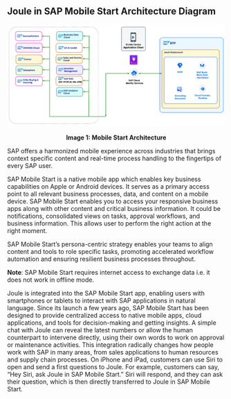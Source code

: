 ## Joule in SAP Mobile Start Architecture Diagram 

![Mobile Start Architecture](images/Img1.png)

**<p align="center"> Image 1: Mobile Start Architecture</p>**



SAP offers a harmonized mobile experience across industries that brings context specific content and real-time process handling to the fingertips of every SAP user. 


SAP Mobile Start is a native mobile app which enables key business capabilities on Apple or Android devices. It serves as a primary access point to all relevant business processes, data, and content on a mobile device. SAP Mobile Start enables you to access your responsive business apps along with other content and critical business information. It could be notifications, consolidated views on tasks, approval workflows, and business information. This allows user to perform the right action at the right moment.


SAP Mobile Start’s persona-centric strategy enables your teams to align content and tools to role specific tasks, promoting accelerated workflow automation and ensuring resilient business processes throughout. 


**Note**: SAP Mobile Start requires internet access to exchange data i.e. it does not work in offline mode. 


Joule is integrated into the SAP Mobile Start app, enabling users with smartphones or tablets to interact with SAP applications in natural language. Since its launch a few years ago, SAP Mobile Start has been designed to provide centralized access to native mobile apps, cloud applications, and tools for decision-making and getting insights. A simple chat with Joule can reveal the latest numbers or allow the human counterpart to intervene directly, using their own words to work on approval or maintenance activities. This integration radically changes how people work with SAP in many areas, from sales applications to human resources and supply chain processes. On iPhone and iPad, customers can use Siri to open and send a first questions to Joule. For example, customers can say, “Hey Siri, ask Joule in SAP Mobile Start.” Siri will respond, and they can ask their question, which is then directly transferred to Joule in SAP Mobile Start. 
